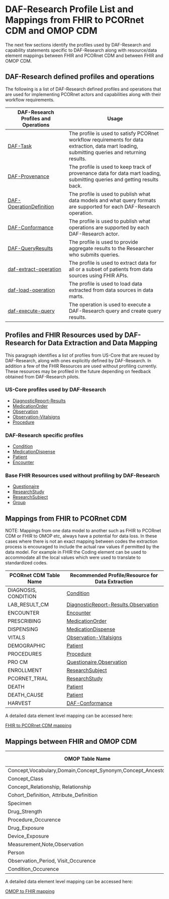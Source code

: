 # DAF-Research Profile List and Mappings from FHIR to PCORnet CDM and OMOP CDM

The next few sections identify the profiles used by DAF-Research and capability statements specific to DAF-Research along with resource/data element mappings between FHIR and PCORnet CDM and between FHIR and OMOP CDM.


## DAF-Research defined profiles and operations
The following is a list of DAF-Research defined profiles and operations that are used for implementing PCORnet actors and capabilities along with their workflow requirements.

|DAF-Research Profiles and Operations           |Usage|
|--------------------------------------------|------------------------------------------------------|
|[DAF-Task]|The profile is used to satisfy PCORnet workflow requirements for data extraction, data mart loading, submitting queries and returning results.|
|[DAF-Provenance]|The profile is used to keep track of provenance data for data mart loading, submitting queries and getting results back.|
|[DAF-OperationDefinition]|The profile is used to publish what data models and what query formats are supported for each DAF-Research operation.|
|[DAF-Conformance]|The profile is used to publish what operations are supported by each DAF-Research actor.|
|[DAF-QueryResults]|The profile is used to provide aggregate results to the Researcher who submits queries.|
|[daf-extract-operation]|The profile is used to extract data for all or a subset of patients from data sources using FHIR APIs.|
|[daf-load-operation]|The profile is used to load data extracted from data sources in data marts.|
|[daf-execute-query]|The operation is used to execute a DAF-Research query and create query results.|


## Profiles and FHIR Resources used by DAF-Research for Data Extraction and Data Mapping 
This paragraph identifies a list of profiles from US-Core that are reused by DAF-Research, along with ones explicitly defined by DAF-Research.
In addition a few of the FHIR Resources are used without profiling currently. These resources may be profiled in the future depending on feedback obtained from DAF-Research pilots.

### US-Core profiles used by DAF-Research
* [DiagnosticReport-Results](us-core-diagnosticreport.html)
* [MedicationOrder](us-core-medicationorder.html)
* [Observation](us-core-resultobs.html)
* [Observation-Vitalsigns](us-core-vitalsigns.html)
* [Procedure](us-core-procedure.html)


### DAF-Research specific profiles
* [Condition](daf-condition.html)
* [MedicationDispense](daf-medicationdispense.html)
* [Patient](daf-patient.html)
* [Encounter](daf-encounter.html)


### Base FHIR Resources used without profiling by DAF-Research
* [Questionaire](questionaire.html)
* [ResearchStudy](researchstudy.html)
* [ResearchSubject](researchsubject.html)
* [Group](group.html)


## Mappings from FHIR to PCORnet CDM 

NOTE: Mappings from one data model to another such as FHIR to PCORnet CDM or FHIR to OMOP etc, always have a potential for data loss. In these cases where there is not an exact mapping between codes the extraction process is encouraged to include the actual raw values if permitted by the data model. For example in FHIR the Coding element can be used to accommodate all the local values which were used to translate to standardized codes.


|PCORnet CDM Table Name            |Recommended Profile/Resource for Data Extraction|
|----------------------------------|----------------------------------------|
|DIAGNOSIS, CONDITION|[Condition](daf-condition.html)|
|LAB_RESULT_CM|[DiagnosticReport-Results](us-core-diagnosticreport.html),[Observation](observation.html)|
|ENCOUNTER|[Encounter](daf-encounter.html)|
|PRESCRIBING|[MedicationOrder](us-core-medicationorder.html)|
|DISPENSING|[MedicationDispense](daf-medicationdispense.html)|
|VITALS|[Observation-Vitalsigns](us-core-vitalsigns.html)|
|DEMOGRAPHIC|[Patient](daf-patient.html)|
|PROCEDURES|[Procedure](us-core-procedure.html)|
|PRO CM|[Questionaire](questionaire.html),[Observation](observation.html)|
|ENROLLMENT|[ResearchSubject](researchsubject.html)|
|PCORNET_TRIAL|[ResearchStudy](researchstudy.html)
|DEATH|[Patient](daf-patient.html)|
|DEATH_CAUSE|[Patient](daf-patient.html)|
|HARVEST|[DAF-Conformance]|


A detailed data element level mapping can be accessed here: 

[FHIR to PCORnet CDM mapping](https://docs.google.com/spreadsheets/d/1Gw-j7GSlDA0rxJqpSRI6g9ZPRk7LHPnE5-AJuWd1ry0/edit#gid=1928349566)


## Mappings between FHIR and OMOP CDM

|OMOP Table Name            |Recommended Profile/Resource for Data Extraction|
|----------------------------------|----------------------------------------|
|Concept,Vocabulary,Domain,Concept_Synonym,Concept_Ancestor|[ValueSet](valueset.html)|
|Concept_Class|[Concept](concept.html)|
|Concept_Relationship, Relationship|[ConceptMap](conceptmap.html)|
|Cohort_Definition, Attribute_Definition|[Group](group.html)|
|Specimen|[Specimen](specimen.html)|
|Drug_Strength|[Medication](us-core-medication.html)|
|Procedure_Occurence|[Procedure](us-core-procedure.html)|
|Drug_Exposure|[MedicationOrder](us-core-medicationorder.html),[MedicationStatement](us-core-medicationstatement.html),[Immunization](us-core-immunization.html)|
|Device_Exposure|[Procedure](us-core-procedure.html),[Device](us-core-device.html)|
|Measurement,Note,Observation|[Observation](us-core-resultobs.html)|
|Person|[Patient](daf-patient.html)|
|Observation_Period, Visit_Occurence|[Encounter](daf-encounter.html)|
|Condition_Occurence|[Condition](daf-condition.html)|

A detailed data element level mapping can be accessed here:

[OMOP to FHIR mapping](https://docs.google.com/spreadsheets/d/11ZmwGxnXViLkTVdX5Vi0FP-Gh4AD2HZEfYOhzZptZfw/edit#gid=0)



[DAF-Core]: daf-core.html
[US-Core]: http://hl7.org/fhir/us/core/index.html
[DAF-Research]: daf-research.html
[Office of the National Coordinator (ONC)]: http://www.healthit.gov/newsroom/about-onc 
[ONC]: http://www.healthit.gov/newsroom/about-onc
[Data Access Framework]: http://wiki.siframework.org/Data+Access+Framework+Homepage
[DAF]: http://wiki.siframework.org/Data+Access+Framework+Homepage
[PCORI]:  http://www.pcori.org
[PCORnet]: http://www.pcornet.org/
[Argonaut]: http://argonautwiki.hl7.org/index.php?title=Main_Page* 
[ASPE]: https://aspe.hhs.gov/
[DAF-Research-intro]: daf-research-intro.html
[C1, C2, C3, C4]: daf-research-intro.html
[Data Source Conformance]: capabilitystatement-daf-datasource.html
[Data Mart Conformance]: capabilitystatement-daf-datamart.html
[Research Query Composer Conformance]: capabilitystatement-daf-datasource.html
[Research Query Responder Conformance]: capabilitystatement-daf-datasource.html
[daf-extract-operation]: OperationDefinition-daf-extract-operation.html
[daf-load-operation]: OperationDefinition-daf-load-operation.html
[daf-execute-query]: OperationDefinition-daf-execute-query.html
[DAF-Task]: daf-task.html
[DAF-Provenance]: daf-provenance.html
[DAF-OperationDefinition]: daf-operationdefinition.html
[DAF-Conformance]: daf-conformance.html
[DAF-QueryResults]: daf-queryresults.html
[PCORnet CDM]: http://pcornet.org/pcornet-common-data-model/
[OMOP CDM]: http://omop.org/CDM
[PCORnet]: http://www.pcornet.org/
[HHS de-identification guidance]: https://www.hhs.gov/hipaa/for-professionals/privacy/special-topics/de-identification/

